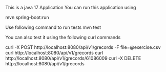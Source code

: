 This is a java 17 Application You can run this application using 

mvn spring-boot:run

Use following command to run tests
mvn test

You can also test it using the following curl commands

curl -X POST http://localhost:8080/api/v1/grecords -F file=@exercise.csv
curl http://localhost:8080/api/v1/grecords
curl http://localhost:8080/api/v1/grecords/61086009
curl -X DELETE http://localhost:8080/api/v1/grecords
